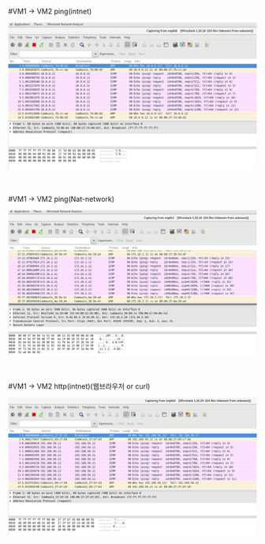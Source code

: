 <br>
#VM1 -> VM2  ping(intnet)

<br>

![](2022-12-09-13-53-49.png)

<br>

<br>
#VM1 -> VM2 ping(Nat-network) 

<br>

![](2022-12-09-13-54-08.png)

<br>

<br>
#VM1 -> VM2 http(intnet)(웹브라우저 or curl)

<br>

![](2022-12-09-13-54-21.png)

<br>
